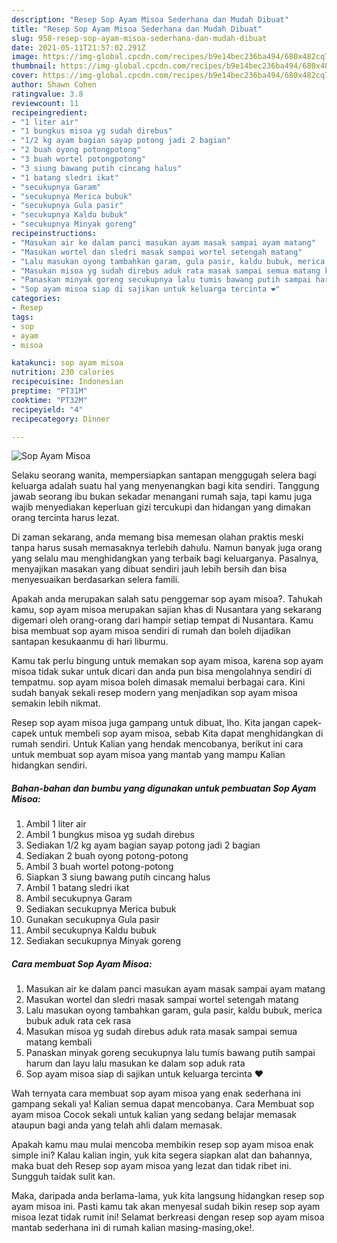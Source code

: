 ```yaml
---
description: "Resep Sop Ayam Misoa Sederhana dan Mudah Dibuat"
title: "Resep Sop Ayam Misoa Sederhana dan Mudah Dibuat"
slug: 958-resep-sop-ayam-misoa-sederhana-dan-mudah-dibuat
date: 2021-05-11T21:57:02.291Z
image: https://img-global.cpcdn.com/recipes/b9e14bec236ba494/680x482cq70/sop-ayam-misoa-foto-resep-utama.jpg
thumbnail: https://img-global.cpcdn.com/recipes/b9e14bec236ba494/680x482cq70/sop-ayam-misoa-foto-resep-utama.jpg
cover: https://img-global.cpcdn.com/recipes/b9e14bec236ba494/680x482cq70/sop-ayam-misoa-foto-resep-utama.jpg
author: Shawn Cohen
ratingvalue: 3.8
reviewcount: 11
recipeingredient:
- "1 liter air"
- "1 bungkus misoa yg sudah direbus"
- "1/2 kg ayam bagian sayap potong jadi 2 bagian"
- "2 buah oyong potongpotong"
- "3 buah wortel potongpotong"
- "3 siung bawang putih cincang halus"
- "1 batang sledri ikat"
- "secukupnya Garam"
- "secukupnya Merica bubuk"
- "secukupnya Gula pasir"
- "secukupnya Kaldu bubuk"
- "secukupnya Minyak goreng"
recipeinstructions:
- "Masukan air ke dalam panci masukan ayam masak sampai ayam matang"
- "Masukan wortel dan sledri masak sampai wortel setengah matang"
- "Lalu masukan oyong tambahkan garam, gula pasir, kaldu bubuk, merica bubuk aduk rata cek rasa"
- "Masukan misoa yg sudah direbus aduk rata masak sampai semua matang kembali"
- "Panaskan minyak goreng secukupnya lalu tumis bawang putih sampai harum dan layu lalu masukan ke dalam sop aduk rata"
- "Sop ayam misoa siap di sajikan untuk keluarga tercinta ❤"
categories:
- Resep
tags:
- sop
- ayam
- misoa

katakunci: sop ayam misoa 
nutrition: 230 calories
recipecuisine: Indonesian
preptime: "PT31M"
cooktime: "PT32M"
recipeyield: "4"
recipecategory: Dinner

---
```



![Sop Ayam Misoa](https://img-global.cpcdn.com/recipes/b9e14bec236ba494/680x482cq70/sop-ayam-misoa-foto-resep-utama.jpg)

Selaku seorang wanita, mempersiapkan santapan menggugah selera bagi keluarga adalah suatu hal yang menyenangkan bagi kita sendiri. Tanggung jawab seorang ibu bukan sekadar menangani rumah saja, tapi kamu juga wajib menyediakan keperluan gizi tercukupi dan hidangan yang dimakan orang tercinta harus lezat.

Di zaman  sekarang, anda memang bisa memesan olahan praktis meski tanpa harus susah memasaknya terlebih dahulu. Namun banyak juga orang yang selalu mau menghidangkan yang terbaik bagi keluarganya. Pasalnya, menyajikan masakan yang dibuat sendiri jauh lebih bersih dan bisa menyesuaikan berdasarkan selera famili. 



Apakah anda merupakan salah satu penggemar sop ayam misoa?. Tahukah kamu, sop ayam misoa merupakan sajian khas di Nusantara yang sekarang digemari oleh orang-orang dari hampir setiap tempat di Nusantara. Kamu bisa membuat sop ayam misoa sendiri di rumah dan boleh dijadikan santapan kesukaanmu di hari liburmu.

Kamu tak perlu bingung untuk memakan sop ayam misoa, karena sop ayam misoa tidak sukar untuk dicari dan anda pun bisa mengolahnya sendiri di tempatmu. sop ayam misoa boleh dimasak memalui berbagai cara. Kini sudah banyak sekali resep modern yang menjadikan sop ayam misoa semakin lebih nikmat.

Resep sop ayam misoa juga gampang untuk dibuat, lho. Kita jangan capek-capek untuk membeli sop ayam misoa, sebab Kita dapat menghidangkan di rumah sendiri. Untuk Kalian yang hendak mencobanya, berikut ini cara untuk membuat sop ayam misoa yang mantab yang mampu Kalian hidangkan sendiri.

<!--inarticleads1-->

##### Bahan-bahan dan bumbu yang digunakan untuk pembuatan Sop Ayam Misoa:

1. Ambil 1 liter air
1. Ambil 1 bungkus misoa yg sudah direbus
1. Sediakan 1/2 kg ayam bagian sayap potong jadi 2 bagian
1. Sediakan 2 buah oyong potong-potong
1. Ambil 3 buah wortel potong-potong
1. Siapkan 3 siung bawang putih cincang halus
1. Ambil 1 batang sledri ikat
1. Ambil secukupnya Garam
1. Sediakan secukupnya Merica bubuk
1. Gunakan secukupnya Gula pasir
1. Ambil secukupnya Kaldu bubuk
1. Sediakan secukupnya Minyak goreng




<!--inarticleads2-->

##### Cara membuat Sop Ayam Misoa:

1. Masukan air ke dalam panci masukan ayam masak sampai ayam matang
1. Masukan wortel dan sledri masak sampai wortel setengah matang
1. Lalu masukan oyong tambahkan garam, gula pasir, kaldu bubuk, merica bubuk aduk rata cek rasa
1. Masukan misoa yg sudah direbus aduk rata masak sampai semua matang kembali
1. Panaskan minyak goreng secukupnya lalu tumis bawang putih sampai harum dan layu lalu masukan ke dalam sop aduk rata
1. Sop ayam misoa siap di sajikan untuk keluarga tercinta ❤




Wah ternyata cara membuat sop ayam misoa yang enak sederhana ini gampang sekali ya! Kalian semua dapat mencobanya. Cara Membuat sop ayam misoa Cocok sekali untuk kalian yang sedang belajar memasak ataupun bagi anda yang telah ahli dalam memasak.

Apakah kamu mau mulai mencoba membikin resep sop ayam misoa enak simple ini? Kalau kalian ingin, yuk kita segera siapkan alat dan bahannya, maka buat deh Resep sop ayam misoa yang lezat dan tidak ribet ini. Sungguh taidak sulit kan. 

Maka, daripada anda berlama-lama, yuk kita langsung hidangkan resep sop ayam misoa ini. Pasti kamu tak akan menyesal sudah bikin resep sop ayam misoa lezat tidak rumit ini! Selamat berkreasi dengan resep sop ayam misoa mantab sederhana ini di rumah kalian masing-masing,oke!.

